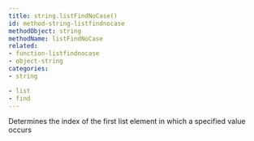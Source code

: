 ```yaml
---
title: string.listFindNoCase()
id: method-string-listfindnocase
methodObject: string
methodName: listFindNoCase
related:
- function-listfindnocase
- object-string
categories:
- string

- list
- find
---
```


Determines the index of the first list element in which a
        specified value occurs